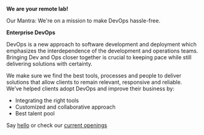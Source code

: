 
__We are your remote lab!__

Our Mantra: We're on a mission to make DevOps hassle-free.

__Enterprise DevOps__

DevOps is a new approach to software development and deployment which emphasizes the interdependence of the development and operations teams. Bringing Dev and Ops closer together is crucial to keeping pace while still delivering solutions with certainty.

We make sure we find the best tools, processes and people to deliver solutions that allow clients to remain relevant, responsive and reliable. We’ve helped clients adopt DevOps and improve their business by:

* Integrating the right tools
* Customized and collaborative approach
* Best talent pool

Say [hello](http://theremotelab.com) or check our [current openings](http://theremotelab.com/#careers)
